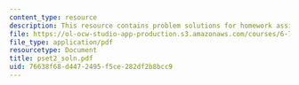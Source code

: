 ```yaml
---
content_type: resource
description: This resource contains problem solutions for homework assignment 2.
file: https://ol-ocw-studio-app-production.s3.amazonaws.com/courses/6-781j-submicrometer-and-nanometer-technology-spring-2006/76638f68d4472495f5ce282df2b8bcc9_pset2_soln.pdf
file_type: application/pdf
resourcetype: Document
title: pset2_soln.pdf
uid: 76638f68-d447-2495-f5ce-282df2b8bcc9
---
```

